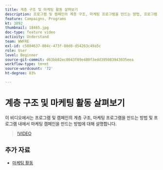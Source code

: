 ```yaml
---
title: 계층 구조 및 마케팅 활동 살펴보기
description: 프로그램 및 캠페인의 계층 구조, 마케팅 프로그램을 만드는 방법, 프로그램 내에서 마케팅 캠페인을 만드는 방법에 대해 설명합니다.
feature: Campaigns, Programs
kt: 3892
thumbnail: 18465.jpg
doc-type: feature video
activity: Understand
team: WWFRE
exl-id: c5804637-804c-473f-80d8-d54263c49a5c
role: User
level: Beginner
source-git-commit: d63bb82ec0043f09e480f3edd395083943035eea
workflow-type: tm+mt
source-wordcount: '72'
ht-degree: 83%

---
```


# 계층 구조 및 마케팅 활동 살펴보기

이 비디오에서는 프로그램 및 캠페인의 계층 구조, 마케팅 프로그램을 만드는 방법 및 프로그램 내에서 마케팅 캠페인을 만드는 방법에 대해 설명합니다.

>[!VIDEO](https://video.tv.adobe.com/v/18465?quality=12)

## 추가 자료

* [마케팅 활동](https://experienceleague.adobe.com/docs/campaign-standard/using/getting-started/marketing-plans/marketing-activities.html?lang=en)
